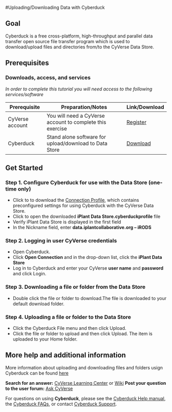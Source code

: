<!---

Images can be added in-line as a reStructured text substitution, but will not render in markdown. See reStructured text example. http://docutils.sourceforge.net/docs/ref/rst/restructuredtext.html#substitution-definitions

|CyVerse logo|

--->

#Uploading/Downloading Data with Cyberduck
<!---
Use short, imperative titles e.g. Upload and share data, uploading and sharing data
--->

## Goal

<!---
Avoid covering upstream and downstream steps that are not explicitly and necessarily part of the tutorial - write or link to separate quick starts/tutorials for those parts
--->

<!---
A few sentences (50 words or less) describing the ultimate goal of the steps in this tutorial
--->
Cyberduck is a free cross-platform, high-throughput and parallel data transfer open source file transfer program which is used to download/upload files and directories from/to the CyVerse Data Store. 
## Prerequisites 


### Downloads, access, and services

*In order to complete this tutorial you will need access to the following services/software*

|Prerequisite|Preparation/Notes|Link/Download|
|------------|-----------------|-------------|
|CyVerse account|You will need a CyVerse account to complete this exercise|[Register](https://user.cyverse.org/)|
|Cyberduck|Stand alone software for upload/download to Data Store|[Download](https://cyberduck.io/)|

## Get Started

### Step 1. Configure Cyberduck for use with the Data Store (one-time only)
- Click to to download the [Connection Profile](./misc/iPlant_Data_Store.cyberduckprofile), which contains preconfigured settings for using Cyberduck with the CyVerse Data Store.
- Click to open the downloaded **iPlant Data Store.cyberduckprofile** file
- Verify iPlant Data Store is displayed in the first field
- In the Nickname field, enter **data.iplantcollaborative.org – iRODS**

### Step 2. Logging in user CyVerse credentials
- Open Cyberduck.
- Click **Open Connection** and in the drop-down list, click the **iPlant Data Store** 
- Log in to Cyberduck and enter your CyVerse **user name** and **password** and click Login.

### Step 3. Downloading a file or folder from the Data Store 
- Double click the file or folder to download.The file is downloaded to your default download folder.

### Step 4. Uploading a file or folder to the Data Store
- Click the Cyberduck File menu and then click Upload. 
- Click the file or folder to upload and then click Upload.
The item is uploaded to your Home folder.


## More help and additional information

<!---
Short description and links to any reading materials
--->

More information about uploading and downloading files and folders usign Cyberduck can be found [here](https://wiki.cyverse.org/wiki/display/DS/Using+Cyberduck+for+Uploading+and+Downloading+to+the+Data+Store)

**Search for an answer:** [CyVerse Learning Center](http://www.cyverse.org/learning-center) or [Wiki](https://wiki.cyverse.org/wiki/dashboard.action)
**Post your question to the user forum:** [Ask CyVerse](http://ask.iplantcollaborative.org/questions/)

For questions on using **Cyberduck**, please see the [Cyberduck Help manual](https://trac.cyberduck.io/wiki/help/en), the [Cyberduck FAQs](https://trac.cyberduck.io/wiki/help/en/faq), or contact [Cyberduck Support](https://trac.cyberduck.io/newticket).


<!---

SAMPLE DIRECTIVES (DELETE UNUSED ONES)
--------------------------------------

See: http://docutils.sourceforge.net/docs/ref/rst/directives.html#admonitions

.. Danger::
	This step is dangerous

.. Important::
	This step is important
	
.. Caution::
	Exercise caution
	
.. Hint::
	This is a hint

.. Important::
	This is very important

.. note:: This is a note admonition.
   This is the second line of the first paragraph.

   - The note contains all indented body elements
     following.
   - It includes this bullet list.



.. |CyVerse logo| image:: ./img/cyverse_rgb.png
    :width: 500
    :height: 100
--->
